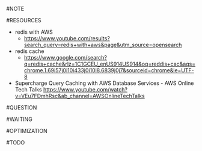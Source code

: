 #NOTE

#RESOURCES
* redis with AWS
    * https://www.youtube.com/results?search_query=redis+with+aws&page&utm_source=opensearch
* redis cache
    * https://www.google.com/search?q=redis+cache&rlz=1C1GCEU_enUS914US914&oq=reddis+cac&aqs=chrome.1.69i57j0i10i433j0i10l8.6839j0j7&sourceid=chrome&ie=UTF-8
* Supercharge Query Caching with AWS Database Services - AWS Online Tech Talks
    https://www.youtube.com/watch?v=VEu7FDmhRsc&ab_channel=AWSOnlineTechTalks

#QUESTION

#WAITING

#OPTIMIZATION

#TODO


